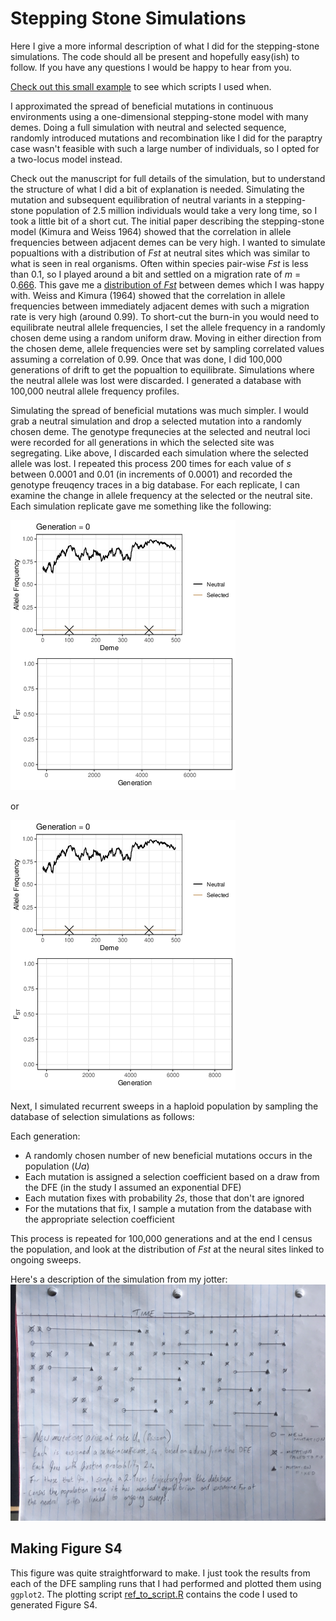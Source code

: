 Stepping Stone Simulations
======

Here I give a more informal description of what I did for the stepping-stone simulations. The code should all be present and hopefully easy(ish) to follow. If you have any questions I would be happy to hear from you.

[Check out this small example](example.md) to see which scripts I used when.

I approximated the spread of beneficial mutations in continuous environments using a one-dimensional stepping-stone model with many demes. Doing a full simulation with neutral and selected sequence, randomly introduced mutations and recombination like I did for the paraptry case wasn't feasible with such a large number of individuals, so I opted for a two-locus model instead.

Check out the manuscript for full details of the simulation, but to understand the structure of what I did a bit of explanation is needed. Simulating the mutation and subsequent equilibration of neutral variants in a stepping-stone population of 2.5 million individuals would take a very long time, so I took a little bit of a short cut. The initial paper describing the stepping-stone model (Kimura and Weiss 1964) showed that the correlation in allele frequencies between adjacent demes can be very high. I wanted to simulate popualtions with a distribution of *Fst* at neutral sites which was similar to what is seen in real organisms. Often within species pair-wise *Fst* is less than 0.1, so I played around a bit and settled on a migration rate of *m* = 0.[666](https://www.youtube.com/watch?v=WxnN05vOuSM). This gave me a [distribution of *Fst*](img/NeutralFst.pdf) between demes which I was happy with. Weiss and Kimura (1964) showed that the correlation in allele frequencies between immediately adjacent demes with such a migration rate is very high (around 0.99). To short-cut the burn-in you would need to equilibrate neutral allele frequencies, I set the allele frequency in a randomly chosen deme using a random uniform draw. Moving in either direction from the chosen deme, allele frequencies were set by sampling correlated values assuming a correlation of 0.99. Once that was done, I did 100,000 generations of drift to get the popualtion to equilibrate. Simulations where the neutral allele was lost were discarded. I generated a database with 100,000 neutral allele frequency profiles.

Simulating the spread of beneficial mutations was much simpler. I would grab a neutral simulation and drop a selected mutation into a randomly chosen deme. The genotype frequnecies at the selected and neutral loci were recorded for all generations in which the selected site was segregating. Like above, I discarded each simulation where the selected allele was lost. I repeated this process 200 times for each value of *s* between 0.0001 and 0.01 (in increments of 0.0001) and recorded the genotype freuqency traces in a big database. For each replicate, I can examine the change in allele frequency at the selected or the neutral site. Each simulation replicate gave me something like the following:

![alt text](img/s0.005.0.333.rep1212_0.666_k500_N1000.c0.0.noGrab.gif "What a GIF!")

or

![alt text](img/s0.005.0.333.rep1212_0.666_k500_N1000.c0.0.Grab.gif "What a GIF!")

Next, I simulated recurrent sweeps in a haploid population by sampling the database of selection simulations as follows:

Each generation:
- A randomly chosen number of new beneficial mutations occurs in the population (*Ua*)
- Each mutation is assigned a selection coefficient based on a draw from the DFE (in the study I assumed an exponential DFE)
- Each mutation fixes with probability *2s*, those that don't are ignored
- For the mutations that fix, I sample a mutation from the database with the appropriate selection coefficient 

This process is repeated for 100,000 generations and at the end I census the population, and look at the distribution of *Fst* at the neural sites linked to ongoing sweeps.

Here's a description of the simulation from my jotter:
![alt text](img/DFEsampling.jpg "")

Making Figure S4
-----
This figure was quite straightforward to make. I just took the results from each of the DFE sampling runs that I had performed and plotted them using ```ggplot2```. The plotting script [ref_to_script.R]() contains the code I used to generated Figure S4.

